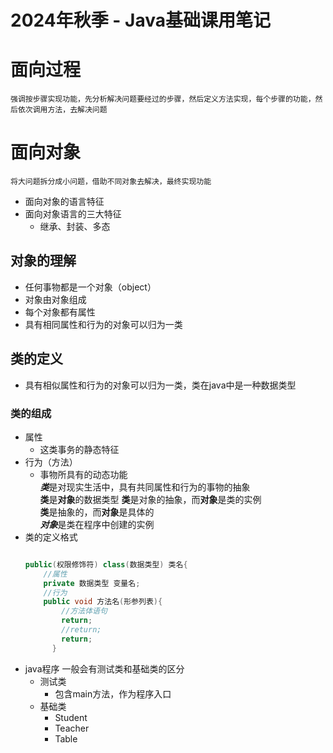 <!--
 * @Description: 
 * @Author: FallCicada
 * @Date: 2024-09-06 08:38:30
 * @LastEditors: FallCicada
 * @LastEditTime: 2024-09-06 09:24:38
-->
# 2024年秋季 - Java基础课用笔记
# 面向过程
    强调按步骤实现功能，先分析解决问题要经过的步骤，然后定义方法实现，每个步骤的功能，然后依次调用方法，去解决问题
# 面向对象
    将大问题拆分成小问题，借助不同对象去解决，最终实现功能
- 面向对象的语言特征
- 面向对象语言的三大特征
  - 继承、封装、多态
## 对象的理解
  - 任何事物都是一个对象（object）
  - 对象由对象组成
  - 每个对象都有属性
  - 具有相同属性和行为的对象可以归为一类
## 类的定义
  - 具有相似属性和行为的对象可以归为一类，类在java中是一种数据类型
### 类的组成
- 属性
  - 这类事务的静态特征
- 行为（方法）
  - 事物所具有的动态功能\
***类***是对现实生活中，具有共同属性和行为的事物的抽象\
**类**是**对象**的数据类型
**类**是对象的抽象，而**对象**是类的实例\
**类**是抽象的，而**对象**是具体的\
 ***对象***是类在程序中创建的实例
- 类的定义格式
  ```java

  public(权限修饰符) class(数据类型) 类名{
      //属性
      private 数据类型 变量名;
      //行为
      public void 方法名(形参列表){
          //方法体语句
          return;
          //return;
          return;
        }
    ```
- java程序 一般会有测试类和基础类的区分
  - 测试类
    - 包含main方法，作为程序入口
  - 基础类
    - Student
    - Teacher
    - Table
